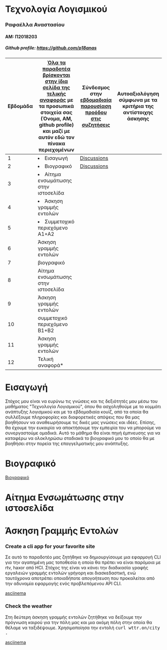 # Τεχνολογία Λογισμικού
### Ραφαέλλα Αναστασίου
#### ΑΜ: Π2018203
##### Github profile: https://github.com/p18anas


| Εβδομάδα | [Όλα τα παραδοτέα βρίσκονται στην ίδια σελίδα της τελικής αναφοράς](https://courses-ionio.github.io/help/deliverables/) με τα προσωπικά στοιχεία σας (Όνομα, ΑΜ, github profile) και μαζί με αυτόν εδώ τον πίνακα περιεχομένων | Σύνδεσμος στην [εβδομαδιαία παρουσίαση προόδου στις συζητήσεις](https://github.com/courses-ionio/help/discussions/categories/show-and-tell) | Αυτοαξιολόγηση σύμφωνα με τα κριτήρια της αντίστοιχης άσκησης |
| --- | --- | --- | --- |
| 1 | <li><a herf="#Εισαγωγή"></span><span class="toctext">Εισαγωγή</span></a> |[Discussions](https://github.com/courses-ionio/help/discussions/104) | |
| 2 | <li><a herf="#Βιογραφικό"></span><span class="toctext">Βιογραφικό</span></a> | [Discussions](https://github.com/courses-ionio/help/discussions/246) | |
| 3 | <li><a herf="#Αίτημα ενσωμάτωσης στην ιστοσελίδα"></span><span class="toctext">Αίτημα ενσωμάτωσης στην ιστοσελίδα</span></a> | | |
| 4 | <li><a herf="#Άσκηση γραμμής εντολών"></span><span class="toctext">Άσκηση γραμμής εντολών</span></a> | | |
| 5 | <li><a herf="#Συμμετοχικό περιεχόμενο A1+A2"></span><span class="toctext">Συμμετοχικό περιεχόμενο A1+A2</span></a> | | |
| 6 | Άσκηση γραμμής εντολών | | |
| 7 | βιογραφικό | | |
| 8 | Αίτημα ενσωμάτωσης στην ιστοσελίδα | | |
| 9 | Άσκηση γραμμής εντολών | | |
| 10 | συμμετοχικό περιεχόμενο B1+B2 | | |
| 11 | Άσκηση γραμμής εντολών | | |
| 12 | Τελική αναφορά* | | |



# Εισαγωγή
Στόχος μου είναι να ευρύνω τις γνώσεις και τις δεξιότητές μου μέσω του μαθήματος "Τεχνολογία Λογισμικού", όπου θα ασχοληθούμε με το κομμάτι ανάπτυξης λογισμικού και με τα εβδομαδιαία κουίζ, από τα οποία θα συλλέξουμε πληροφορίες και διαφορετικές απόψεις που θα μας βοηθήσουν να αναθεωρήσουμε τις δικές μας γνώσεις και ιδέες. Επίσης, θα έχουμε την ευκαιρία να αποκτήσουμε την εμπειρία του να μπορούμε να συνεργαστούμε ομαδικά. Αυτό το μάθημα θα είναι πηγή έμπνευσης για να καταφέρω να ολοκληρώσω σταδιακά το βιογραφικό μου το οποίο θα με βοηθήσει στην πορεία της επαγγελματικής μου ανάπτυξης.

# Βιογραφικό
[Βιογραφικό](https://p18anas.github.io/online-cv/)

# Αίτημα Ενσωμάτωσης στην ιστοσελίδα


# Άσκηση Γραμμής Εντολών
### Create a cli app for your favorite site
Σε αυτό το παραδοτέο μας ζητήθηκε να δημιουργίσουμε μια εφαρμογή CLI για την αγαπημένη μας τοποθεσία η οποία θα πρέπει να είναι παρόμοια με rtv, haxor από HCI. Στόχος της είναι να κάνει την διαδικασία γραφής εργαλειών γραμμής εντολών γρήγορη και διασκεδαστική, ενώ ταυτόχρονα αποτρέπει οποιαδήποτε απογοήτευση που προκαλείται από την αδυναμία εφαρμογής ενός προβλεπόμενου API CLI.

  [asciinema](https://asciinema.org/a/476254)

### Check the weather

Στη δεύτερη άσκηση γραμμής εντολών ζητήθηκε να δείξουμε την πρόγνωση καιρού για την πόλη μας και μια ακόμη πόλη στην οποία θα θέλαμε να ταξιδέψουμε. Χρησιμοποίησα την εντολή <kbd>curl wttr.on/city<kbd> .

[asciinema](https://asciinema.org/a/476444)
